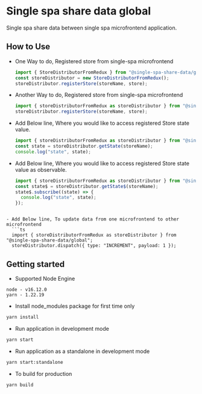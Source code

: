 # Single spa share data global

Single spa share data between single spa microfrontend application.

## How to Use

- One Way to do, Registered store from single-spa microfrontend

  ```ts
  import { StoreDistributorFromRedux } from "@single-spa-share-data/global";
  const storeDistributor = new StoreDistributorFromRedux();
  storeDistributor.registerStore(storeName, store);
  ```

- Another Way to do, Registered store from single-spa microfrontend

  ```ts
  import { storeDistributorFromRedux as storeDistributor } from "@single-spa-share-data/global";
  storeDistributor.registerStore(storeName, store);
  ```

- Add Below line, Where you would like to access registered Store state value.

  ```ts
  import { storeDistributorFromRedux as storeDistributor } from "@single-spa-share-data/global";
  const state = storeDistributor.getState(storeName);
  console.log("state", state);
  ```

- Add Below line, Where you would like to access registered Store state value as observable.

  ```ts
  import { storeDistributorFromRedux as storeDistributor } from "@single-spa-share-data/global";
  const state$ = storeDistributor.getState$(storeName);
  state$.subscribe((state) => {
    console.log("state", state);
  });
```

- Add Below line, To update data from one microfrontend to other microfrontend
  ```ts
  import { storeDistributorFromRedux as storeDistributor } from "@single-spa-share-data/global";
  storeDistributor.dispatch({ type: "INCREMENT", payload: 1 });
  ```

## Getting started

- Supported Node Engine

```
node - v16.12.0
yarn - 1.22.19
```

- Install node_modules package for first time only

```sh
yarn install
```

- Run application in development mode

```sh
yarn start
```

- Run application as a standalone in development mode

```sh
yarn start:standalone
```

- To build for production

```sh
yarn build
```
